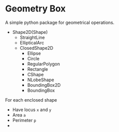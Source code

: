 # Geometry Box

A simple python package for geometrical operations.


+ Shape2D(Shape)
  + StraightLine
  + EllipticalArc
  + ClosedShape2D
    + Ellipse
    + Circle
    + RegularPolygon
    + Rectangle
    + CShape
    + NLobeShape
    + BoundingBox2D
    + BoundingBox

For each enclosed shape

+ Have locus `x` and `y`
+ Area `a`
+ Perimeter `p`
+ 
